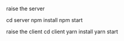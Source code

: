 raise the server

cd server
npm install
npm start

raise the client
cd client
yarn install
yarn start
